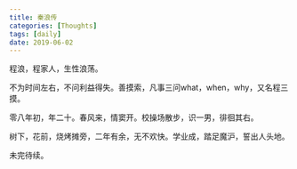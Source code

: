 ```yaml
---
title: 秦浪传
categories: [Thoughts]
tags: [daily]
date: 2019-06-02
---
```

程浪，程家人，生性浪荡。

不为时间左右，不问利益得失。善摸索，凡事三问what，when，why，又名程三摸。

零八年初，年二十。春风来，情窦开。校操场散步，识一男，徘徊其右。

树下，花前，烧烤摊旁，二年有余，无不欢快。学业成，踏足魔沪，誓出人头地。

未完待续。



